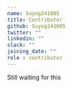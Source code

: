 ```yaml
---
name: Suyog241005
title: Contributor
github: Suyog241005
twitter: ""
linkedin: ""
slack: ""
joining_date: ""
role : contributor
---
```


Still waiting for this

